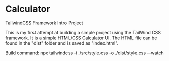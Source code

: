 # Calculator
TailwindCSS Framework Intro Project

This is my first attempt at building a simple project using the TailWind CSS framework. It is a simple HTML/CSS Calculator UI.
The HTML file can be found in the "dist" folder and is saved as "index.html".

Build command: npx tailwindcss -i ./src/style.css -o ./dist/style.css --watch
